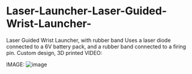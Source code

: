 # Laser-Launcher-Laser-Guided-Wrist-Launcher-
Laser Guided Wrist Launcher, with rubber band
Uses a laser diode connected to a 6V battery pack, and a rubber band connected to a firing pin. Custom design, 3D printed
VIDEO:

IMAGE:
![image](https://user-images.githubusercontent.com/59476460/123041342-2ce1a180-d3c3-11eb-9161-829a0d05f000.png)

